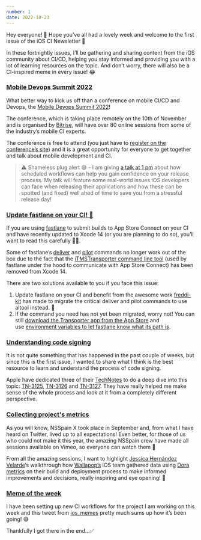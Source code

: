 ```yaml
---
number: 1
date: 2022-10-23
---
```


Hey everyone! 👋 Hope you’ve all had a lovely week and welcome to the first issue of the iOS CI Newsletter 🎉

In these fortnightly issues, I’ll be gathering and sharing content from the iOS community about CI/CD, helping you stay informed and providing you with a lot of learning resources on the topic. And don’t worry, there will also be a CI-inspired meme in every issue! 😂

### [Mobile Devops Summit 2022](https://www.mobiledevops.io/summit/agenda/session/1026320)

What better way to kick us off than a conference on mobile CI/CD and Devops, the [Mobile Devops Summit 2022](https://www.mobiledevops.io/summit/home?utm_campaign=iOS%20CI%20Newsletter&utm_medium=email&utm_source=Revue%20newsletter)!

The conference, which is taking place remotely on the 10th of November and is organised by [Bitrise](https://twitter.com/bitrise?utm_campaign=iOS%20CI%20Newsletter&utm_medium=email&utm_source=Revue%20newsletter), will have over 80 online sessions from some of the industry’s mobile CI experts.

The conference is free to attend (you just have to [register on the conference’s site](https://www.mobiledevops.io/summit/page/2224546/register?utm_campaign=iOS%20CI%20Newsletter&utm_medium=email&utm_source=Revue%20newsletter)) and it is a great opportunity for everyone to get together and talk about mobile development and CI.

> ⚠️ Shameless plug alert 😅 - I am giving [a talk at 1 pm](https://www.mobiledevops.io/summit/agenda/session/1026320?utm_campaign=iOS%20CI%20Newsletter&utm_medium=email&utm_source=Revue%20newsletter) about how scheduled workflows can help you gain confidence on your release process. My talk will feature some real-world issues iOS developers can face when releasing their applications and how these can be spotted (and fixed) well ahed of time to save you from a stressful release day!

### [Update fastlane on your CI! 🚀](https://github.com/fastlane/fastlane/releases/tag/2.210.0)

If you are using [fastlane](https://twitter.com/FastlaneTools?utm_campaign=iOS%20CI%20Newsletter&utm_medium=email&utm_source=Revue%20newsletter) to submit builds to App Store Connect on your CI and have recently updated to Xcode 14 (or you are planning to do so), you’ll want to read this carefully 🕵️‍♂️.

Some of fastlane’s [deliver](https://docs.fastlane.tools/actions/deliver/?utm_campaign=iOS%20CI%20Newsletter&utm_medium=email&utm_source=Revue%20newsletter) and [pilot](http://docs.fastlane.tools/actions/pilot/?utm_campaign=iOS%20CI%20Newsletter&utm_medium=email&utm_source=Revue%20newsletter#pilot) commands no longer work out of the box due to the fact that the [iTMSTransporter command line tool](https://github.com/fastlane/fastlane/issues/20371?utm_campaign=iOS%20CI%20Newsletter&utm_medium=email&utm_source=Revue%20newsletter#issuecomment-1238931528) (used by fastlane under the hood to communicate with App Store Connect) has been removed from Xcode 14.

There are two solutions available to you if you face this issue:

1.  Update fastlane on your CI and benefit from the awesome work [freddi-kit](https://github.com/freddi-kit?utm_campaign=iOS%20CI%20Newsletter&utm_medium=email&utm_source=Revue%20newsletter) has made to migrate the critical deliver and pilot commands to use altool instead. 🎉
2.  If the command you need has not yet been migrated, worry not! You can still [download the Transporter app from the App Store](https://apps.apple.com/gb/app/transporter/id1450874784?mt=12&utm_campaign=iOS%20CI%20Newsletter&utm_medium=email&utm_source=Revue%20newsletter) and use [environment variables to let fastlane know what its path is](https://github.com/fastlane/fastlane/issues/20371?utm_campaign=iOS%20CI%20Newsletter&utm_medium=email&utm_source=Revue%20newsletter#issuecomment-1239093663).

### [Understanding code signing](https://developer.apple.com/documentation/technotes/tn3125-inside-code-signing-provisioning-profiles)

It is not quite something that has happened in the past couple of weeks, but since this is the first issue, I wanted to share what I think is the best resource to learn and understand the process of code signing.

Apple have dedicated three of their [TechNotes](https://developer.apple.com/documentation/technotes?utm_campaign=iOS%20CI%20Newsletter&utm_medium=email&utm_source=Revue%20newsletter) to do a deep dive into this topic: [TN-3125](https://developer.apple.com/documentation/technotes/tn3125-inside-code-signing-provisioning-profiles?utm_campaign=iOS%20CI%20Newsletter&utm_medium=email&utm_source=Revue%20newsletter), [TN-3126](https://developer.apple.com/documentation/technotes/tn3126-inside-code-signing-hashes?utm_campaign=iOS%20CI%20Newsletter&utm_medium=email&utm_source=Revue%20newsletter) and [TN-3127](https://developer.apple.com/documentation/technotes/tn3127-inside-code-signing-requirements?utm_campaign=iOS%20CI%20Newsletter&utm_medium=email&utm_source=Revue%20newsletter). They have really helped me make sense of the whole process and look at it from a completely different perspective.

### [Collecting project's metrics](https://vimeo.com/showcase/9831667/video/751286701)

As you will know, NSSpain X took place in September and, from what I have heard on Twitter, lived up to all expectations! Even better, for those of us who could not make it this year, the amazing NSSpain crew have made all sessions available on Vimeo, so everyone can watch them 🤟

From all the amazing sessions, I want to highlight [Jessica Hernández Velarde](https://www.linkedin.com/in/jessicahv?utm_campaign=iOS%20CI%20Newsletter&utm_medium=email&utm_source=Revue%20newsletter)‘s walkthrough how [Wallapop’s](https://uk.wallapop.com/?utm_campaign=iOS%20CI%20Newsletter&utm_medium=email&utm_source=Revue%20newsletter) iOS team gathered data using [Dora metrics](https://www.leanix.net/en/wiki/vsm/dora-metrics?utm_campaign=iOS%20CI%20Newsletter&utm_medium=email&utm_source=Revue%20newsletter#what-are-DORA-metrics) on their build and deployment process to make informed improvements and decisions, really inspiring and eye opening! 🎉

### [Meme of the week](https://twitter.com/ios_memes/status/1556603881202651136)

I have been setting up new CI workflows for the project I am working on this week and this tweet from [ios_memes](https://twitter.com/ios_memes?utm_campaign=iOS%20CI%20Newsletter&utm_medium=email&utm_source=Revue%20newsletter) pretty much sums up how it’s been going! 😅

Thankfully I got there in the end…✅
